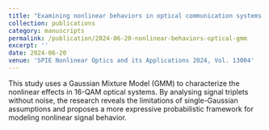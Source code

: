 ```yaml
---
title: "Examining nonlinear behaviors in optical communication systems using Gaussian mixture model"
collection: publications
category: manuscripts
permalink: /publication/2024-06-20-nonlinear-behaviors-optical-gmm
excerpt: ''
date: 2024-06-20
venue: 'SPIE Nonlinear Optics and its Applications 2024, Vol. 13004'
---
```

This study uses a Gaussian Mixture Model (GMM) to characterize the nonlinear effects in 16-QAM optical systems. 
By analysing signal triplets without noise, the research reveals the limitations of single-Gaussian assumptions and proposes a more expressive probabilistic framework for modeling nonlinear signal behavior.
